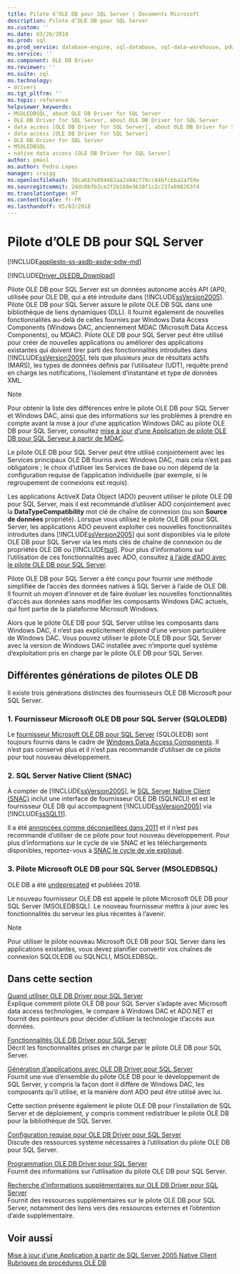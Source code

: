 ```yaml
---
title: Pilote d’OLE DB pour SQL Server | Documents Microsoft
description: Pilote d’OLE DB pour SQL Server
ms.custom: ''
ms.date: 03/26/2018
ms.prod: sql
ms.prod_service: database-engine, sql-database, sql-data-warehouse, pdw
ms.service: ''
ms.component: OLE DB Driver
ms.reviewer: ''
ms.suite: sql
ms.technology:
- drivers
ms.tgt_pltfrm: ''
ms.topic: reference
helpviewer_keywords:
- MSOLEDBSQL, about OLE DB Driver for SQL Server
- OLE DB Driver for SQL Server, about OLE DB Driver for SQL Server
- data access [OLE DB Driver for SQL Server], about OLE DB Driver for SQL Server
- data access [OLE DB Driver for SQL Server]
- OLE DB Driver for SQL Server
- MSOLEDBSQL
- native data access [OLE DB Driver for SQL Server]
author: pmasl
ms.author: Pedro.Lopes
manager: craigg
ms.openlocfilehash: 30ca6b7e894482aa2a94c778cc44bfcbba2a759e
ms.sourcegitcommit: 2ddc0bfb3ce2f2b160e3638f1c2c237a898263f4
ms.translationtype: HT
ms.contentlocale: fr-FR
ms.lasthandoff: 05/03/2018
---
```

# <a name="ole-db-driver-for-sql-server"></a>Pilote d’OLE DB pour SQL Server
[!INCLUDE[appliesto-ss-asdb-asdw-pdw-md](../../includes/appliesto-ss-asdb-asdw-pdw-md.md)]

[!INCLUDE[Driver_OLEDB_Download](../../includes/driver_oledb_download.md)]

  Pilote OLE DB pour SQL Server est un données autonome accès API (API), utilisée pour OLE DB, qui a été introduite dans [!INCLUDE[ssVersion2005](../../includes/ssversion2005-md.md)]. Pilote OLE DB pour SQL Server assure le pilote OLE DB SQL dans une bibliothèque de liens dynamiques (DLL). Il fournit également de nouvelles fonctionnalités au-delà de celles fournies par Windows Data Access Components (Windows DAC, anciennement MDAC (Microsoft Data Access Components), ou MDAC). Pilote OLE DB pour SQL Server peut être utilisé pour créer de nouvelles applications ou améliorer des applications existantes qui doivent tirer parti des fonctionnalités introduites dans [!INCLUDE[ssVersion2005](../../includes/ssversion2005-md.md)], tels que plusieurs jeux de résultats actifs (MARS), les types de données définis par l’utilisateur (UDT), requête prend en charge les notifications, l’isolement d’instantané et type de données XML.  
  
> [!NOTE]  
>  Pour obtenir la liste des différences entre le pilote OLE DB pour SQL Server et Windows DAC, ainsi que des informations sur les problèmes à prendre en compte avant la mise à jour d’une application Windows DAC au pilote OLE DB pour SQL Server, consultez [mise à jour d’une Application de pilote OLE DB pour SQL Serveur à partir de MDAC](../oledb/applications/updating-an-application-to-oledb-driver-for-sql-server-from-mdac.md).  
  
 Le pilote OLE DB pour SQL Server peut être utilisé conjointement avec les Services principaux OLE DB fournis avec Windows DAC, mais cela n’est pas obligatoire ; le choix d’utiliser les Services de base ou non dépend de la configuration requise de l’application individuelle (par exemple, si le regroupement de connexions est requis).  
  
 Les applications ActiveX Data Object (ADO) peuvent utiliser le pilote OLE DB pour SQL Server, mais il est recommandé d’utiliser ADO conjointement avec la **DataTypeCompatibility** mot clé de chaîne de connexion (ou son  **Source de données** propriété). Lorsque vous utilisez le pilote OLE DB pour SQL Server, les applications ADO peuvent exploiter ces nouvelles fonctionnalités introduites dans [!INCLUDE[ssVersion2005](../../includes/ssversion2005-md.md)] qui sont disponibles via le pilote OLE DB pour SQL Server via les mots clés de chaîne de connexion ou de propriétés OLE DB ou [!INCLUDE[tsql](../../includes/tsql-md.md)]. Pour plus d’informations sur l’utilisation de ces fonctionnalités avec ADO, consultez [à l’aide d’ADO avec le pilote OLE DB pour SQL Server](../oledb/applications/using-ado-with-oledb-driver-for-sql-server.md).  
  
 Pilote OLE DB pour SQL Server a été conçu pour fournir une méthode simplifiée de l’accès des données natives à SQL Server à l’aide de OLE DB. Il fournit un moyen d’innover et de faire évoluer les nouvelles fonctionnalités d’accès aux données sans modifier les composants Windows DAC actuels, qui font partie de la plateforme Microsoft Windows.  
  
 Alors que le pilote OLE DB pour SQL Server utilise les composants dans Windows DAC, il n’est pas explicitement dépend d’une version particulière de Windows DAC. Vous pouvez utiliser le pilote OLE DB pour SQL Server avec la version de Windows DAC installée avec n’importe quel système d’exploitation pris en charge par le pilote OLE DB pour SQL Server.  

 ## <a name="different-generations-of-ole-db-drivers"></a>Différentes générations de pilotes OLE DB

Il existe trois générations distinctes des fournisseurs OLE DB Microsoft pour SQL Server.

### <a name="1-microsoft-ole-db-provider-for-sql-server-sqloledb"></a>1. Fournisseur Microsoft OLE DB pour SQL Server (SQLOLEDB)
Le [fournisseur Microsoft OLE DB pour SQL Server](../../ado/guide/appendixes/microsoft-ole-db-provider-for-sql-server.md) (SQLOLEDB) sont toujours fournis dans le cadre de [Windows Data Access Components](https://msdn.microsoft.com/en-us/library/ms692897.aspx). Il n’est pas conservé plus et il n’est pas recommandé d’utiliser de ce pilote pour tout nouveau développement.

### <a name="2-sql-server-native-client-snac"></a>2. SQL Server Native Client (SNAC)
À compter de [!INCLUDE[ssVersion2005](../../includes/ssversion2005-md.md)], le [SQL Server Native Client (SNAC)](../../relational-databases/native-client/sql-server-native-client.md) inclut une interface de fournisseur OLE DB (SQLNCLI) et est le fournisseur OLE DB qui accompagnent [!INCLUDE[ssVersion2005](../../includes/ssversion2005-md.md)] via [!INCLUDE[ssSQL11](../../includes/sssql11-md.md)].

Il a été [annoncées comme déconseillées dans 2011](https://blogs.msdn.microsoft.com/sqlnativeclient/2011/08/29/microsoft-is-aligning-with-odbc-for-native-relational-data-access/) et il n’est pas recommandé d’utiliser de ce pilote pour tout nouveau développement. Pour plus d’informations sur le cycle de vie SNAC et les téléchargements disponibles, reportez-vous à [SNAC le cycle de vie expliqué](https://blogs.msdn.microsoft.com/sqlreleaseservices/snac-lifecycle-explained/).

### <a name="3-microsoft-ole-db-driver-for-sql-server-msoledbsql"></a>3. Pilote Microsoft OLE DB pour SQL Server (MSOLEDBSQL)
OLE DB a été [undeprecated](https://blogs.msdn.microsoft.com/sqlnativeclient/2017/10/06/announcing-the-new-release-of-ole-db-driver-for-sql-server/) et publiées 2018.

Le nouveau fournisseur OLE DB est appelé le pilote Microsoft OLE DB pour SQL Server (MSOLEDBSQL). Le nouveau fournisseur mettra à jour avec les fonctionnalités du serveur les plus récentes à l’avenir.

> [!NOTE]
> Pour utiliser le pilote nouveau Microsoft OLE DB pour SQL Server dans les applications existantes, vous devez planifier convertir vos chaînes de connexion SQLOLEDB ou SQLNCLI, MSOLEDBSQL.
  
## <a name="in-this-section"></a>Dans cette section  
[Quand utiliser OLE DB Driver pour SQL Server](../oledb/when-to-use-oledb-driver-for-sql-server.md)  
 Explique comment pilote OLE DB pour SQL Server s’adapte avec Microsoft data access technologies, le compare à Windows DAC et ADO.NET et fournit des pointeurs pour décider d’utiliser la technologie d’accès aux données.  
  
 [Fonctionnalités OLE DB Driver pour SQL Server](../oledb/features/oledb-driver-for-sql-server-features.md )  
 Décrit les fonctionnalités prises en charge par le pilote OLE DB pour SQL Server.  
  
 [Génération d’applications avec OLE DB Driver pour SQL Server](../oledb/applications/building-applications-with-oledb-driver-for-sql-server.md)  
 Fournit une vue d’ensemble du pilote OLE DB pour le développement de SQL Server, y compris la façon dont il diffère de Windows DAC, les composants qu’il utilise, et la manière dont ADO peut être utilisé avec lui.  
  
 Cette section présente également le pilote OLE DB pour l’installation de SQL Server et de déploiement, y compris comment redistribuer le pilote OLE DB pour la bibliothèque de SQL Server.  
  
 [Configuration requise pour OLE DB Driver pour SQL Server](../oledb/system-requirements-for-oledb-driver-for-sql-server.md)  
 Discute des ressources système nécessaires à l’utilisation du pilote OLE DB pour SQL Server.  
  
 [Programmation OLE DB Driver pour SQL Server](../oledb/ole-db/oledb-driver-for-sql-server-programming.md)  
 Fournit des informations sur l’utilisation du pilote OLE DB pour SQL Server.  
  
 [Recherche d’informations supplémentaires sur OLE DB Driver pour SQL Server](../oledb/finding-more-oledb-driver-for-sql-server-information.md)  
 Fournit des ressources supplémentaires sur le pilote OLE DB pour SQL Server, notamment des liens vers des ressources externes et l’obtention d’aide supplémentaire.  
  
  
## <a name="see-also"></a>Voir aussi  
 [Mise à jour d’une Application à partir de SQL Server 2005 Native Client](../oledb/applications/updating-an-application-from-sql-server-2005-native-client.md)    
 [Rubriques de procédures OLE DB](../oledb/ole-db-how-to/ole-db-how-to-topics.md)  
  
  
